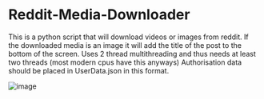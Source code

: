 # Reddit-Media-Downloader

This is a python script that will download videos or images from reddit. If the downloaded media is an image it will add the title of the post to the bottom of the screen. Uses 2 thread multithreading and thus needs at least two threads (most modern cpus have this anyways)
Authorisation data should be placed in UserData.json in this format.

![image](https://github.com/ChronosNoob/Reddit-Media-Downloader/assets/83444922/184d7d8e-673c-4799-9da0-ee50c5e0526a)
